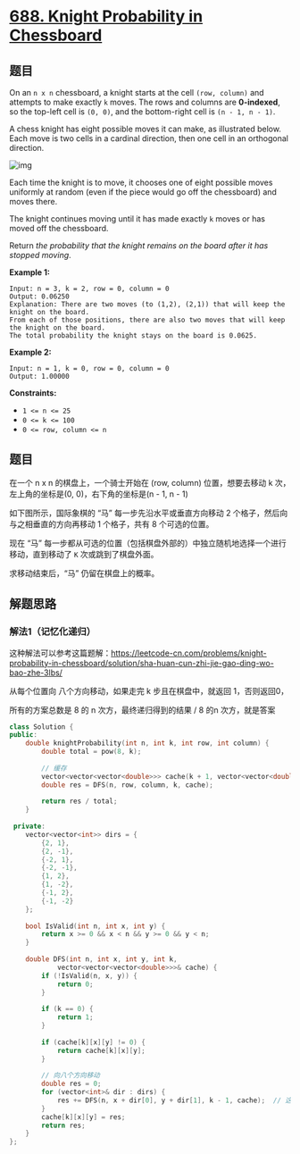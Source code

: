 # [688. Knight Probability in Chessboard](https://leetcode.com/problems/knight-probability-in-chessboard/)

## 题目

On an `n x n` chessboard, a knight starts at the cell `(row, column)` and attempts to make exactly `k` moves. The rows and columns are **0-indexed**, so the top-left cell is `(0, 0)`, and the bottom-right cell is `(n - 1, n - 1)`.

A chess knight has eight possible moves it can make, as illustrated below. Each move is two cells in a cardinal direction, then one cell in an orthogonal direction.

![img](https://assets.leetcode.com/uploads/2018/10/12/knight.png)

Each time the knight is to move, it chooses one of eight possible moves uniformly at random (even if the piece would go off the chessboard) and moves there.

The knight continues moving until it has made exactly `k` moves or has moved off the chessboard.

Return *the probability that the knight remains on the board after it has stopped moving*.

 

**Example 1:**

```
Input: n = 3, k = 2, row = 0, column = 0
Output: 0.06250
Explanation: There are two moves (to (1,2), (2,1)) that will keep the knight on the board.
From each of those positions, there are also two moves that will keep the knight on the board.
The total probability the knight stays on the board is 0.0625.
```

**Example 2:**

```
Input: n = 1, k = 0, row = 0, column = 0
Output: 1.00000
```

 

**Constraints:**

- `1 <= n <= 25`
- `0 <= k <= 100`
- `0 <= row, column <= n`

## 题目

在一个 n x n 的棋盘上，一个骑士开始在 (row, column) 位置，想要去移动 k 次，左上角的坐标是(0, 0)，右下角的坐标是(n - 1, n - 1)

如下图所示，国际象棋的 “马” 每一步先沿水平或垂直方向移动 2 个格子，然后向与之相垂直的方向再移动 1 个格子，共有 8 个可选的位置。

现在 “马” 每一步都从可选的位置（包括棋盘外部的）中独立随机地选择一个进行移动，直到移动了 `K` 次或跳到了棋盘外面。

求移动结束后，“马” 仍留在棋盘上的概率。

## 解题思路

### 解法1（记忆化递归）

这种解法可以参考这篇题解：https://leetcode-cn.com/problems/knight-probability-in-chessboard/solution/sha-huan-cun-zhi-jie-gao-ding-wo-bao-zhe-3lbs/

从每个位置向 八个方向移动，如果走完 k 步且在棋盘中，就返回 1，否则返回0，

所有的方案总数是 8 的 n 次方，最终递归得到的结果 / 8 的n 次方，就是答案

````c++
class Solution {
public:
    double knightProbability(int n, int k, int row, int column) {
        double total = pow(8, k);
        
        // 缓存
        vector<vector<vector<double>>> cache(k + 1, vector<vector<double>>(n, vector<double>(n)));
        double res = DFS(n, row, column, k, cache);
        
        return res / total;
    }
    
 private:
    vector<vector<int>> dirs = {
        {2, 1},
        {2, -1},
        {-2, 1},
        {-2, -1},
        {1, 2},
        {1, -2},
        {-1, 2},
        {-1, -2}
    };
    
    bool IsValid(int n, int x, int y) {
        return x >= 0 && x < n && y >= 0 && y < n;
    }
    
    double DFS(int n, int x, int y, int k,
            vector<vector<vector<double>>>& cache) {
        if (!IsValid(n, x, y)) {
            return 0;
        }
        
        if (k == 0) {
            return 1;
        }
        
        if (cache[k][x][y] != 0) {
            return cache[k][x][y];
        }
        
        // 向八个方向移动
        double res = 0;
        for (vector<int>& dir : dirs) {
            res += DFS(n, x + dir[0], y + dir[1], k - 1, cache);  // 这里如果用 int，可能发生溢出
        }
        cache[k][x][y] = res;
        return res;
    }
};
````

